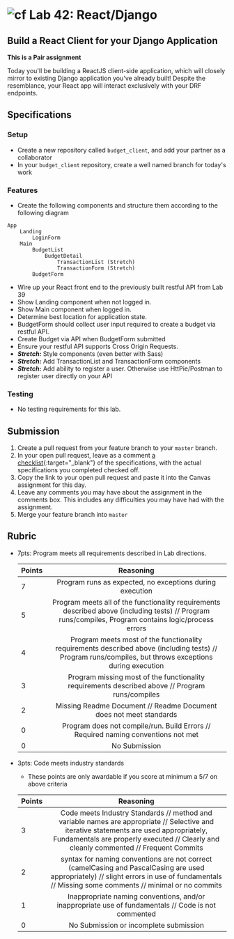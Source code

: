 # ![cf](http://i.imgur.com/7v5ASc8.png) Lab 42: React/Django

## Build a React Client for your Django Application

**This is a Pair assignment**
<!-- short description of project -->
Today you'll be building a ReactJS client-side application, which will closely mirror to existing Django application you've already built! Despite the resemblance, your React app will interact exclusively with your DRF endpoints.

## Specifications
<!-- Write a spefication for the features required in this lab assignment -->

### Setup
- Create a new repository called `budget_client`, and add your partner as a collaborator
- In your `budget_client` repository, create a well named branch for today's work

### Features
- Create the following components and structure them according to the following diagram
```
App
    Landing
        LoginForm
    Main
        BudgetList
            BudgetDetail
                TransactionList (Stretch)
                TransactionForm (Stretch)
        BudgetForm
```
- Wire up your React front end to the previously built restful API from Lab 39
- Show Landing component when not logged in.
- Show Main component when logged in.
- Determine best location for application state.
- BudgetForm should collect user input required to create a budget via restful API.
- Create Budget via API when BudgetForm submitted
- Ensure your restful API supports Cross Origin Requests.
- ***Stretch:*** Style components (even better with Sass)
- ***Stretch:*** Add TransactionList and TransactionForm components
- ***Stretch:*** Add ability to register a user. Otherwise use HttPie/Postman to register user directly on your API

### Testing
- No testing requirements for this lab.


## Submission
1. Create a pull request from your feature branch to your `master` branch.
2. In your open pull request, leave as a comment [a checklist](https://github.com/blog/1825-task-lists-in-all-markdown-documents){:target="_blank"} of the specifications, with the actual specifications you completed checked off.
3. Copy the link to your open pull request and paste it into the Canvas assignment for this day.
4. Leave any comments you may have about the assignment in the comments box. This includes any difficulties you may have had with the assignment.
5. Merge your feature branch into `master`

## Rubric
- 7pts: Program meets all requirements described in Lab directions.

	Points  | Reasoning | 
	 ------------ | :-----------: | 
	7       | Program runs as expected, no exceptions during execution |
	5       | Program meets all of the  functionality requirements described above (including tests) // Program runs/compiles, Program contains logic/process errors|
	4       | Program meets most of the functionality requirements described above (including tests)  // Program runs/compiles, but throws exceptions during execution |
	3       | Program missing most of the functionality requirements described above // Program runs/compiles |
	2       | Missing Readme Document // Readme Document does not meet standards |
	0       | Program does not compile/run. Build Errors // Required naming conventions not met |
	0       | No Submission |

- 3pts: Code meets industry standards
	- These points are only awardable if you score at minimum a 5/7 on above criteria

	Points  | Reasoning | 
	 ------------ | :-----------: | 
	3       | Code meets Industry Standards // method and variable names are appropriate // Selective and iterative statements are used appropriately, Fundamentals are properly executed // Clearly and cleanly commented // Frequent Commits |
	2       | syntax for naming conventions are not correct (camelCasing and PascalCasing are used appropriately) // slight errors in use of fundamentals // Missing some comments // minimal or no commits |
	1       | Inappropriate naming conventions, and/or inappropriate use of fundamentals // Code is not commented  |
	0       | No Submission or incomplete submission |
